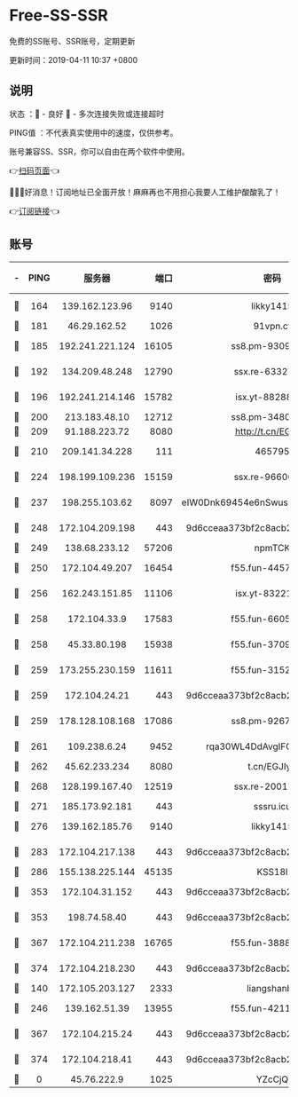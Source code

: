 # Free-SS-SSR

免费的SS账号、SSR账号，定期更新

更新时间：2019-04-11 10:37 +0800

## 说明

状态     ：🙂 - 良好 🙁 - 多次连接失败或连接超时

PING值   ：不代表真实使用中的速度，仅供参考。

账号兼容SS、SSR，你可以自由在两个软件中使用。

👉[扫码页面](https://liesauer.github.io/Free-SS-SSR/)👈

🎉🎉🎉好消息！订阅地址已全面开放！麻麻再也不用担心我要人工维护酸酸乳了！

👉[订阅链接](https://www.liesauer.net/yogurt/subscribe?ACCESS_TOKEN=DAYxR3mMaZAsaqUb)👈

## 账号

|-|PING|服务器|端口|密码|加密方式|区域|
|:----:|:----:|:-----:|-----:|:----:|:----:|:----:|
|🙂|164|139.162.123.96|9140|likky1415|aes-256-cfb|JP|
|🙂|181|46.29.162.52|1026|91vpn.cf|rc4-md5|RU|
|🙂|185|192.241.221.124|16105|ss8.pm-93095880|aes-256-cfb|US|
|🙂|192|134.209.48.248|12790|ssx.re-63327109|aes-256-cfb|US|
|🙂|196|192.241.214.146|15782|isx.yt-88288711|aes-256-cfb|US|
|🙂|200|213.183.48.10|12712|ss8.pm-34809134|rc4-md5|RU|
|🙂|209|91.188.223.72|8080|http://t.cn/EGJIyrl|rc4-md5|RU|
|🙂|210|209.141.34.228|111|465795|aes-256-cfb|US|
|🙂|224|198.199.109.236|15159|ssx.re-96600501|aes-256-cfb|US|
|🙂|237|198.255.103.62|8097|eIW0Dnk69454e6nSwuspv9DmS201tQ0D|aes-256-cfb|US|
|🙂|248|172.104.209.198|443|9d6cceaa373bf2c8acb22e60b6a58be6|aes-256-cfb|US|
|🙂|249|138.68.233.12|57206|npmTCK|rc4-md5|US|
|🙂|250|172.104.49.207|16454|f55.fun-44571125|aes-256-cfb|SG|
|🙂|256|162.243.151.85|11106|isx.yt-83221950|aes-256-cfb|US|
|🙂|258|172.104.33.9|17583|f55.fun-66050377|aes-256-cfb|SG|
|🙂|258|45.33.80.198|15938|f55.fun-37093632|aes-256-cfb|US|
|🙂|259|173.255.230.159|11611|f55.fun-31525940|aes-256-cfb|US|
|🙂|259|172.104.24.21|443|9d6cceaa373bf2c8acb22e60b6a58be6|aes-256-cfb|US|
|🙂|259|178.128.108.168|17086|ss8.pm-92671065|aes-256-cfb|SG|
|🙂|261|109.238.6.24|9452|rqa30WL4DdAvgIFG6Fs3znzTa|aes-256-cfb|FR|
|🙂|262|45.62.233.234|8080|t.cn/EGJIyrl|rc4-md5|CA|
|🙂|268|128.199.167.40|12519|ssx.re-20017182|aes-256-cfb|SG|
|🙂|271|185.173.92.181|443|sssru.icu|rc4-md5|RU|
|🙂|276|139.162.185.76|9140|likky1415|aes-256-cfb|DE|
|🙂|283|172.104.217.138|443|9d6cceaa373bf2c8acb22e60b6a58be6|aes-256-cfb|US|
|🙂|286|155.138.225.144|45135|KSS18l|rc4-md5|US|
|🙂|353|172.104.31.152|443|9d6cceaa373bf2c8acb22e60b6a58be6|aes-256-cfb|US|
|🙂|353|198.74.58.40|443|9d6cceaa373bf2c8acb22e60b6a58be6|aes-256-cfb|US|
|🙂|367|172.104.211.238|16765|f55.fun-38882804|aes-256-cfb|US|
|🙂|374|172.104.218.230|443|9d6cceaa373bf2c8acb22e60b6a58be6|aes-256-cfb|US|
|🙂|140|172.105.203.127|2333|liangshanbo|chacha20|JP|
|🙂|246|139.162.51.39|13955|f55.fun-42110980|aes-256-cfb|SG|
|🙂|367|172.104.215.24|443|9d6cceaa373bf2c8acb22e60b6a58be6|aes-256-cfb|US|
|🙂|374|172.104.218.41|443|9d6cceaa373bf2c8acb22e60b6a58be6|aes-256-cfb|US|
|🙁|0|45.76.222.9|1025|YZcCjQ|rc4-md5|JP|
